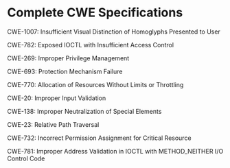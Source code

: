 

# Complete CWE Specifications

CWE-1007: Insufficient Visual Distinction of Homoglyphs Presented to User

CWE-782: Exposed IOCTL with Insufficient Access Control

CWE-269: Improper Privilege Management

CWE-693: Protection Mechanism Failure

CWE-770: Allocation of Resources Without Limits or Throttling

CWE-20: Improper Input Validation

CWE-138: Improper Neutralization of Special Elements

CWE-23: Relative Path Traversal

CWE-732: Incorrect Permission Assignment for Critical Resource

CWE-781: Improper Address Validation in IOCTL with METHOD_NEITHER I/O Control Code